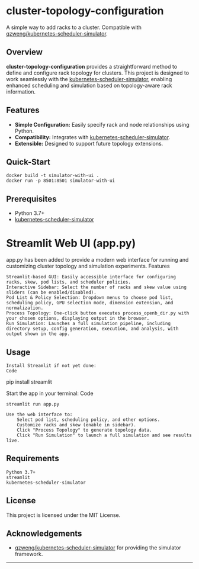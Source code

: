# cluster-topology-configuration

A simple way to add racks to a cluster. Compatible with [qzweng/kubernetes-scheduler-simulator](https://github.com/qzweng/kubernetes-scheduler-simulator).

## Overview

**cluster-topology-configuration** provides a straightforward method to define and configure rack topology for clusters. This project is designed to work seamlessly with the [kubernetes-scheduler-simulator](https://github.com/qzweng/kubernetes-scheduler-simulator), enabling enhanced scheduling and simulation based on topology-aware rack information.

## Features

- **Simple Configuration:** Easily specify rack and node relationships using Python.
- **Compatibility:** Integrates with [kubernetes-scheduler-simulator](https://github.com/qzweng/kubernetes-scheduler-simulator).
- **Extensible:** Designed to support future topology extensions.

## Quick-Start
```
docker build -t simulator-with-ui .
docker run -p 8501:8501 simulator-with-ui
```

## Prerequisites

- Python 3.7+
- [kubernetes-scheduler-simulator](https://github.com/qzweng/kubernetes-scheduler-simulator)

# Streamlit Web UI (app.py)

app.py has been added to provide a modern web interface for running and customizing cluster topology and simulation experiments.
Features

    Streamlit-based GUI: Easily accessible interface for configuring racks, skew, pod lists, and scheduler policies.
    Interactive Sidebar: Select the number of racks and skew value using sliders (can be enabled/disabled).
    Pod List & Policy Selection: Dropdown menus to choose pod list, scheduling policy, GPU selection mode, dimension extension, and normalization.
    Process Topology: One-click button executes process_openb_dir.py with your chosen options, displaying output in the browser.
    Run Simulation: Launches a full simulation pipeline, including directory setup, config generation, execution, and analysis, with output shown in the app.

## Usage

    Install Streamlit if not yet done:
    Code

pip install streamlit

Start the app in your terminal:
Code

    streamlit run app.py

    Use the web interface to:
        Select pod list, scheduling policy, and other options.
        Customize racks and skew (enable in sidebar).
        Click "Process Topology" to generate topology data.
        Click "Run Simulation" to launch a full simulation and see results live.

## Requirements

    Python 3.7+
    streamlit
    kubernetes-scheduler-simulator

## License

This project is licensed under the MIT License.

## Acknowledgements

- [qzweng/kubernetes-scheduler-simulator](https://github.com/qzweng/kubernetes-scheduler-simulator) for providing the simulator framework.

---
